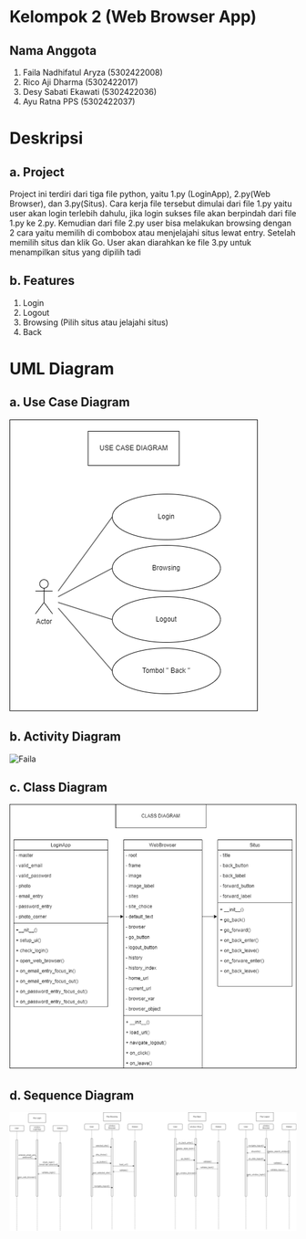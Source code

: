 # Kelompok 2 (Web Browser App)
## Nama Anggota
1. Faila Nadhifatul Aryza (5302422008)
2. Rico Aji Dharma (5302422017)
3. Desy Sabati Ekawati (5302422036)
4. Ayu Ratna PPS (5302422037)

# Deskripsi
## a. Project
Project ini terdiri dari tiga file python, yaitu 1.py (LoginApp), 2.py(Web Browser), dan 3.py(Situs). Cara kerja file tersebut dimulai dari file 1.py yaitu user akan login terlebih dahulu, jika login sukses file akan berpindah dari file 1.py ke 2.py. Kemudian dari file 2.py user bisa melakukan browsing dengan 2 cara yaitu memilih di combobox atau menjelajahi situs lewat entry. Setelah memilih situs dan klik Go. User akan diarahkan ke file 3.py untuk menampilkan situs yang dipilih tadi
## b. Features
1. Login
2. Logout
3. Browsing (Pilih situs atau jelajahi situs)
4. Back

# UML Diagram
## a. Use Case Diagram
![Faila](UseCaseDiagram.png)
## b. Activity Diagram
![Faila](Activity_Diagram.png)
## c. Class Diagram
![Faila](ClassDiagram.png)
## d. Sequence Diagram
![Faila](SequenceDiagram.png)
